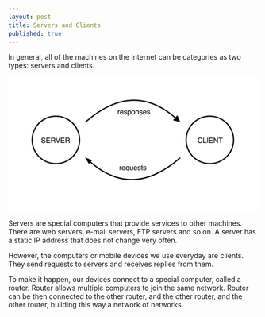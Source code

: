 ```yaml
---
layout: post
title: Servers and Clients
published: true
---
```


In general, all of the machines on the Internet can be categories as two types: servers and clients.

![server-client](./images/serversclients.png?raw=true "Server Client")

Servers are special computers that provide services to other machines. There are web servers, e-mail servers, FTP servers and so on. A server has a static IP address that does not change very often.

However, the computers or mobile devices we use everyday are clients. They send requests to servers and receives replies from them.

To make it happen, our devices connect to a special computer, called a router. Router allows multiple computers to join the same network. Router can be then connected to the other router, and the other router, and the other router, building this way a network of networks.
